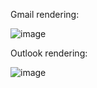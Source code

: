 Gmail rendering:

![image](https://github.com/user-attachments/assets/95ad6cee-b8ae-465d-9862-38ab78882d58)

Outlook rendering:

![image](https://github.com/user-attachments/assets/dadf9354-81a3-4b82-8721-904f9a79ed15)
